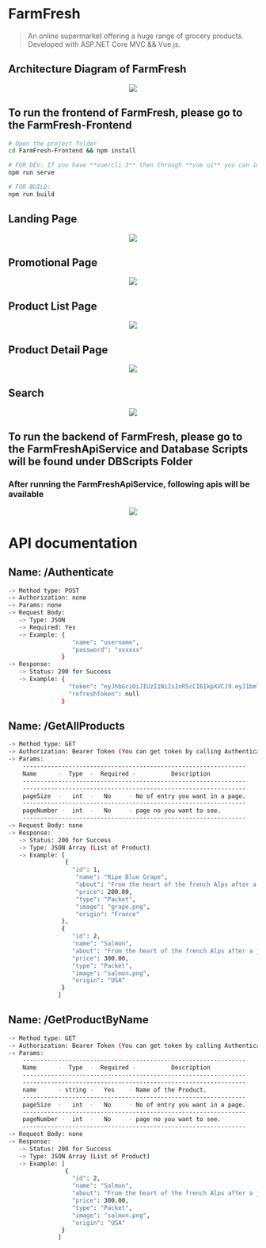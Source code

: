 # FarmFresh


> An online supermarket offering a huge range of grocery products.
>  Developed with ASP.NET Core MVC &&  Vue.js.

## Architecture Diagram of FarmFresh


<p align="center">
  <img src="https://github.com/fahmidf3053/FarmFresh/blob/main/Documents/Architecture.png">
</p>


## To run the frontend of FarmFresh, please go to the FarmFresh-Frontend


``` bash
# Open the project folder
cd FarmFresh-Frontend && npm install

# FOR DEV: If you have **vue/cli 3** then through **vue ui** you can import the file and serve it. else 
npm run serve

# FOR BUILD: 
npm run build
```

## Landing Page
<p align="center">
  <img src="https://github.com/fahmidf3053/FarmFresh/blob/main/Documents/ScreenShots/landingpage.PNG">
</p>

## Promotional Page
<p align="center">
  <img src="https://github.com/fahmidf3053/FarmFresh/blob/main/Documents/ScreenShots/promopage.PNG">
</p>

## Product List Page
<p align="center">
  <img src="https://github.com/fahmidf3053/FarmFresh/blob/main/Documents/ScreenShots/shopping.PNG">
</p>

## Product Detail Page
<p align="center">
  <img src="https://github.com/fahmidf3053/FarmFresh/blob/main/Documents/ScreenShots/productpage.PNG">
</p>

## Search
<p align="center">
  <img src="https://github.com/fahmidf3053/FarmFresh/blob/main/Documents/ScreenShots/searchpage.PNG">
</p>

## To run the backend of FarmFresh, please go to the FarmFreshApiService and Database Scripts will be found under DBScripts Folder



### After running the FarmFreshApiService, following apis will be available
<p align="center">
  <img src="https://github.com/fahmidf3053/FarmFresh/blob/main/Documents/ScreenShots/apilist.PNG">
</p>

# API documentation



## Name: /Authenticate
``` bash
-> Method type: POST
-> Authorization: none
-> Params: none
-> Request Body:
   -> Type: JSON
   -> Required: Yes
   -> Example: {
                  "name": "username",
                  "password": "xxxxxx"
               }
-> Response:
   -> Status: 200 for Success
   -> Example: {
                 "token": "eyJhbGciOiJIUzI1NiIsInR5cCI6IkpXVCJ9.eyJ1bmlxdWVfbmFtZSI6ImZhcm1mcmVzaCIsIm5iZiI6MTY3ODI1MDEyMCwiZXxxxxxxxxxxxxxxxxxxx",
                 "refreshToken": null
               }
```

## Name: /GetAllProducts
``` bash
-> Method type: GET
-> Authorization: Bearer Token (You can get token by calling Authenticate API. Each token is valid for 10 minutes)
-> Params: 
    ---------------------------------------------------------------
    Name      -  Type  -  Required -          Description
    ---------------------------------------------------------------
    ---------------------------------------------------------------
    pageSize  -   int  -   No     - No of entry you want in a page.
    ---------------------------------------------------------------
    pageNumber -  int  -   No     - page no you want to see.
    ---------------------------------------------------------------
-> Request Body: none
-> Response:
   -> Status: 200 for Success
   -> Type: JSON Array (List of Product)
   -> Example: [
                {
                  "id": 1,
                   "name": "Ripe Blue Grape",
                   "about": "From the heart of the french Alps after a journey of more than 70 years, springs this Ripe Blue Grapes.",
                   "price": 200.00,
                   "type": "Packet",
                   "image": "grape.png",
                   "origin": "France"
               },
               {
                  "id": 2,
                  "name": "Salmon",
                  "about": "From the heart of the french Alps after a journey of more than 70 years, springs this Ripe Blue Grapes.",
                  "price": 300.00,
                  "type": "Packet",
                  "image": "salmon.png",
                  "origin": "USA"
               }
              ]
```

## Name: /GetProductByName
``` bash
-> Method type: GET
-> Authorization: Bearer Token (You can get token by calling Authenticate API. Each token is valid for 10 minutes)
-> Params: 
    ---------------------------------------------------------------
    Name      -  Type  -  Required -          Description
    ---------------------------------------------------------------
    ---------------------------------------------------------------
    name      - string -   Yes    - Name of the Product.
    ---------------------------------------------------------------
    pageSize  -   int  -   No     - No of entry you want in a page.
    ---------------------------------------------------------------
    pageNumber -  int  -   No     - page no you want to see.
    ---------------------------------------------------------------
-> Request Body: none
-> Response:
   -> Status: 200 for Success
   -> Type: JSON Array (List of Product)
   -> Example: [               
                {
                  "id": 2,
                  "name": "Salmon",
                  "about": "From the heart of the french Alps after a journey of more than 70 years, springs this Ripe Blue Grapes.",
                  "price": 300.00,
                  "type": "Packet",
                  "image": "salmon.png",
                  "origin": "USA"
               }
              ]
```
